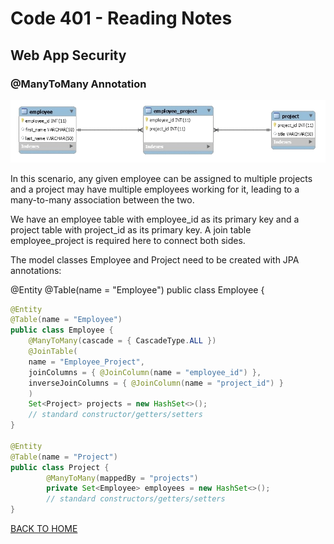 # Code 401 - Reading Notes

<!-- All references used were from Code 401 reading
assignment 18 -->
[comment]: <> (https://www.baeldung.com/hibernate-many-to-many)
[comment]: <> (https://scholar.harvard.edu/files/mickens/files/thisworldofours.pdf)

## Web App Security
### @ManyToMany Annotation
![ManyToMany](../New.webp)

In this scenario, any given employee can be assigned to multiple projects and a project may have multiple employees working for it, leading to a many-to-many association between the two.

We have an employee table with employee_id as its primary key and a project table with project_id as its primary key. A join table employee_project is required here to connect both sides.

The model classes Employee and Project need to be created with JPA annotations:

@Entity
@Table(name = "Employee")
public class Employee {
```java
@Entity
@Table(name = "Employee")
public class Employee {
    @ManyToMany(cascade = { CascadeType.ALL })
    @JoinTable(
    name = "Employee_Project", 
    joinColumns = { @JoinColumn(name = "employee_id") }, 
    inverseJoinColumns = { @JoinColumn(name = "project_id") }
    )
    Set<Project> projects = new HashSet<>();
    // standard constructor/getters/setters
}

@Entity
@Table(name = "Project")
public class Project {
        @ManyToMany(mappedBy = "projects")
        private Set<Employee> employees = new HashSet<>();
        // standard constructors/getters/setters   
}
```

[BACK TO HOME](../README.md)
